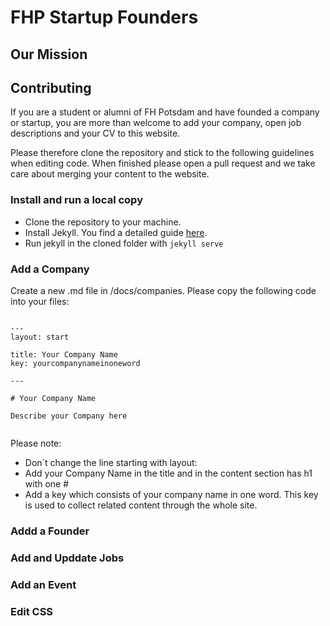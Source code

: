 # FHP Startup Founders

## Our Mission

## Contributing

If you are a student or alumni of FH Potsdam and have founded a company or startup, you are more than welcome to add your company, open job descriptions and your CV to this website.

Please therefore clone the repository and stick to the following guidelines when editing code. When finished please open a pull request and we take care about merging your content to the website.

### Install and run a local copy

* Clone the repository to your machine.
* Install Jekyll. You find a detailed guide [here](https://jekyllrb.com/docs/installation/).
* Run jekyll in the cloned folder with `jekyll serve`


### Add a Company

Create a new .md file in /docs/companies. Please copy the following code into your files:

```

---
layout: start

title: Your Company Name
key: yourcompanynameinoneword

---

# Your Company Name

Describe your Company here


```

Please note:

* Don´t change the line starting with layout:
* Add your Company Name in the title and in the content section has h1 with one #
* Add a key which consists of your company name in one word. This key is used to collect related content through the whole site.



### Addd a Founder

### Add and Upddate Jobs

### Add an Event

### Edit CSS
